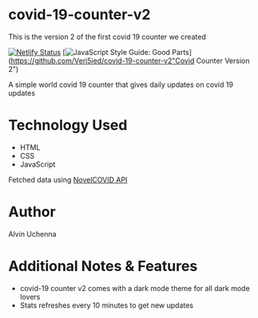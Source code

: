 # covid-19-counter-v2
This is the version 2 of the first covid 19 counter we created

[![Netlify Status](https://api.netlify.com/api/v1/badges/8366209e-30a7-4172-bae9-fc52b98ee572/deploy-status)](https://app.netlify.com/sites/covidcounterv2/deploys)
[![JavaScript Style Guide: Good Parts](https://img.shields.io/badge/code%20style-goodparts-brightgreen.svg?style=flat)](https://github.com/Veri5ied/covid-19-counter-v2"Covid Counter Version 2")

A simple world covid 19 counter that gives daily updates on covid 19 updates

# Technology Used
<ul>
<li>HTML</li>
<li>CSS</li>
<li>JavaScript</li>
</ul>

Fetched data using <a href="https://documenter.getpostman.com/view/11144369/Szf6Z9B3?version=latest">NovelCOVID API</a>

# Author
Alvin Uchenna

# Additional Notes & Features
<ul>
<li>covid-19 counter v2 comes with a dark mode theme for all dark mode lovers</li>
<li>Stats refreshes every 10 minutes to get new updates</li>
</ul>

